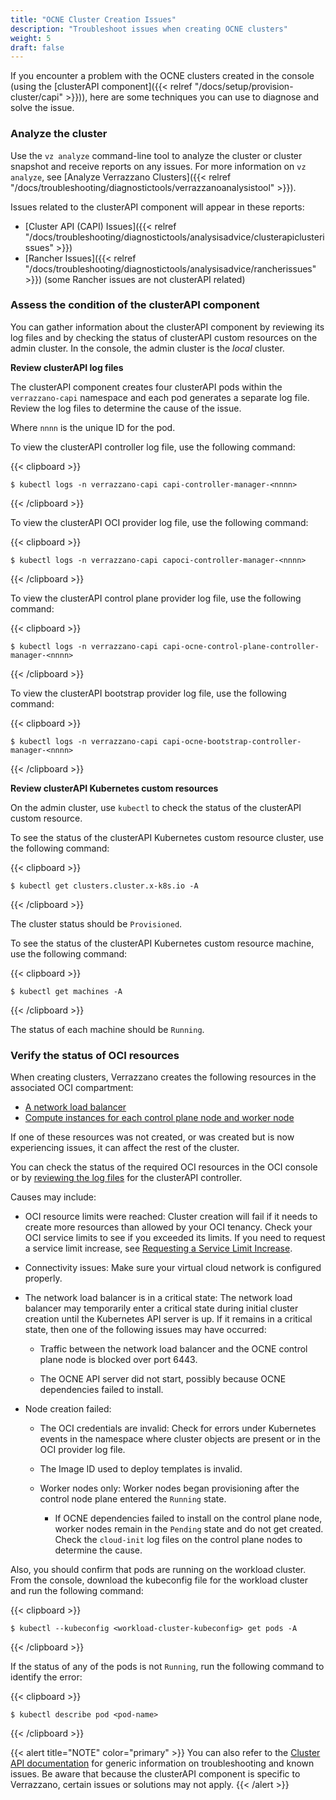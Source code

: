 ```yaml
---
title: "OCNE Cluster Creation Issues"
description: "Troubleshoot issues when creating OCNE clusters"
weight: 5
draft: false
---
```


If you encounter a problem with the OCNE clusters created in the console (using the [clusterAPI component]({{< relref "/docs/setup/provision-cluster/capi" >}})), here are some techniques you can use to diagnose and solve the issue.

### Analyze the cluster

Use the `vz analyze` command-line tool to analyze the cluster or cluster snapshot and receive reports on any issues. For more information on `vz analyze`, see [Analyze Verrazzano Clusters]({{< relref "/docs/troubleshooting/diagnostictools/verrazzanoanalysistool" >}}).

Issues related to the clusterAPI component will appear in these reports:

* [Cluster API (CAPI) Issues]({{< relref "/docs/troubleshooting/diagnostictools/analysisadvice/clusterapiclusterissues" >}})
* [Rancher Issues]({{< relref "/docs/troubleshooting/diagnostictools/analysisadvice/rancherissues" >}}) (some Rancher issues are not clusterAPI related)

### Assess the condition of the clusterAPI component

You can gather information about the clusterAPI component by reviewing its log files and by checking the status of clusterAPI custom resources on the admin cluster. In the console, the admin cluster is the *local* cluster.

**Review clusterAPI log files**

The clusterAPI component creates four clusterAPI pods within the `verrazzano-capi` namespace and each pod generates a separate log file. Review the log files to determine the cause of the issue.

Where `nnnn` is the unique ID for the pod.

To view the clusterAPI controller log file, use the following command:

{{< clipboard >}}
<div class="highlight">

```
$ kubectl logs -n verrazzano-capi capi-controller-manager-<nnnn>
```
{{< /clipboard >}}
</div>

To view the clusterAPI OCI provider log file, use the following command:

{{< clipboard >}}
<div class="highlight">

```
$ kubectl logs -n verrazzano-capi capoci-controller-manager-<nnnn>
```
{{< /clipboard >}}
</div>

To view the clusterAPI control plane provider log file, use the following command:

{{< clipboard >}}
<div class="highlight">

```
$ kubectl logs -n verrazzano-capi capi-ocne-control-plane-controller-manager-<nnnn>
```
{{< /clipboard >}}
</div>

To view the clusterAPI bootstrap provider log file, use the following command:

{{< clipboard >}}
<div class="highlight">

```
$ kubectl logs -n verrazzano-capi capi-ocne-bootstrap-controller-manager-<nnnn>
```
{{< /clipboard >}}
</div>

**Review clusterAPI Kubernetes custom resources**

On the admin cluster, use `kubectl` to check the status of the clusterAPI custom resource.

To see the status of the clusterAPI Kubernetes custom resource cluster, use the following command:

{{< clipboard >}}
<div class="highlight">

```
$ kubectl get clusters.cluster.x-k8s.io -A
```
{{< /clipboard >}}

The cluster status should be `Provisioned`.

To see the status of the clusterAPI Kubernetes custom resource machine, use the following command:

{{< clipboard >}}
<div class="highlight">

```
$ kubectl get machines -A
```
{{< /clipboard >}}

The status of each machine should be `Running`. 

### Verify the status of OCI resources

When creating clusters, Verrazzano creates the following resources in the associated OCI compartment:

* [A network load balancer](https://docs.oracle.com/en-us/iaas/Content/NetworkLoadBalancer/NetworkLoadBalancers/list-network-load-balancer.htm)
* [Compute instances for each control plane node and worker node](https://docs.oracle.com/en-us/iaas/Content/Compute/home.htm)

If one of these resources was not created, or was created but is now experiencing issues, it can affect the rest of the cluster.

You can check the status of the required OCI resources in the OCI console or by [reviewing the log files](#assess-the-condition-of-the-clusterapi-component) for the clusterAPI controller.

Causes may include:

* OCI resource limits were reached: Cluster creation will fail if it needs to create more resources than allowed by your OCI tenancy. Check your OCI service limits to see if you exceeded its limits. If you need to request a service limit increase, see [Requesting a Service Limit Increase](https://docs.oracle.com/en-us/iaas/Content/General/Concepts/servicelimits.htm#Requesti).

* Connectivity issues: Make sure your virtual cloud network is configured properly.

* The network load balancer is in a critical state: The network load balancer may temporarily enter a critical state during initial cluster creation until the Kubernetes API server is up. If it remains in a critical state, then one of the following issues may have occurred:
    * Traffic between the network load balancer and the OCNE control plane node is blocked over port 6443.

    * The OCNE API server did not start, possibly because OCNE dependencies failed to install.

* Node creation failed:
    * The OCI credentials are invalid: Check for errors under Kubernetes events in the namespace where cluster objects are present or in the OCI provider log file.

    * The Image ID used to deploy templates is invalid.

    * Worker nodes only: Worker nodes began provisioning after the control node plane entered the `Running` state.
        * If OCNE dependencies failed to install on the control plane node, worker nodes remain in the `Pending` state and do not get created. Check the `cloud-init` log files on the control plane nodes to determine the cause.

Also, you should confirm that pods are running on the workload cluster. From the console, download the kubeconfig file for the workload cluster and run the following command:

{{< clipboard >}}
<div class="highlight">

```
$ kubectl --kubeconfig <workload-cluster-kubeconfig> get pods -A
```
{{< /clipboard >}}
</div>

If the status of any of the pods is not `Running`, run the following command to identify the error:

{{< clipboard >}}
<div class="highlight">

```
$ kubectl describe pod <pod-name>
```
{{< /clipboard >}}
</div>


{{< alert title="NOTE" color="primary" >}}
You can also refer to the [Cluster API documentation](https://cluster-api.sigs.k8s.io/user/troubleshooting.html) for generic information on troubleshooting and known issues. Be aware that because the clusterAPI component is specific to Verrazzano, certain issues or solutions may not apply.
{{< /alert >}}